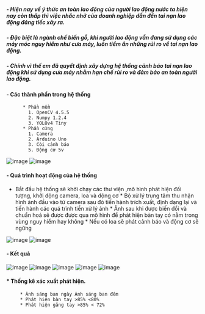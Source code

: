 ##### - Hiện nay về ý thức an toàn lao động của người lao động nước ta hiện nay còn thấp thì việc nhắc nhở của doanh nghiệp dẫn đến tai nạn lao động đáng tiếc xảy ra.
##### - Đặc biệt là ngành chế biến gỗ, khi người lao động vẫn đang sử dụng các máy móc nguy hiểm như cưa máy, luôn tiềm ẩn những rủi ro về tai nạn lao động.
##### - Chính vì thế em đã quyết định xây dựng hệ thống cảnh báo tai nạn lao động khi sử dụng cưa máy nhằm hạn chế rủi ro và đảm bảo an toàn người lao động.

#### - Các thành phần trong hệ thống
          * Phần mềm
            1. OpenCV 4.5.5
            2. Numpy 1.2.4
            3. YOLOv4 Tiny
          * Phần cứng
            1. Camera
            2. Arduino Uno
            3. Còi cảnh báo
            5. Động cơ 5v
   ![image](https://user-images.githubusercontent.com/92384494/215649925-ae1fd728-3f99-488c-9fe5-038ed4bb946e.png)
   ![image](https://user-images.githubusercontent.com/92384494/215655932-1ed1c40f-5d95-4653-a203-7c9b9a5ec2f5.png)
#### - Quá trình hoạt động của hệ thống
  * Bắt đầu hệ thống sẽ khởi chạy các thư viện ,mô hình phát hiện đối tượng, khởi động camera, loa và động cơ
           * Bộ xử lý trung tâm thu nhận hình ảnh đầu vào từ camera sau đó tiến hành trích xuất, định dạng lại và tiến hành các quá trình tiền xử lý ảnh
           * Ảnh sau khi được biến đổi và chuẩn hoá sẽ được được qua mô hình để phát hiện bàn tay có nằm trong vùng nguy hiểm hay không
           * Nếu có loa sẽ phát cảnh báo và động cơ sẽ ngừng
        
   ![image](https://user-images.githubusercontent.com/92384494/215655345-96affbfc-17c8-4b6e-b16e-2346cabb5f8f.png)
   ![image](https://user-images.githubusercontent.com/92384494/215655896-04fd2640-791d-4daa-bb87-5ac0cab70b1c.png)

#### - Kết quả
   ![image](https://user-images.githubusercontent.com/92384494/215656059-e38c432a-4731-452b-9a24-947b489e2694.png)
   ![image](https://user-images.githubusercontent.com/92384494/215656096-a191deb4-6456-4191-a308-da82fb9109be.png)
   ![image](https://user-images.githubusercontent.com/92384494/215656108-055e7c37-39da-4c23-a8d5-74aaf01cb22d.png)
   ![image](https://user-images.githubusercontent.com/92384494/215656132-1a77a034-39d5-47ff-af06-a4cae3efa273.png)
   ![image](https://user-images.githubusercontent.com/92384494/215656332-40e62dcc-d151-4ce2-bcaf-bff63cc95a5a.png)
#### * Thống kê xác xuất phát hiện.
         * Ánh sáng ban ngày Ánh sáng ban đêm
         * Phát hiện bàn tay >85% <80%
         * Phát hiện găng tay >85% < 72%

   





                  
                  
            
          

